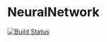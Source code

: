 # NeuralNetwork
[![Build Status](https://travis-ci.org/YuriyLisovskiy/NeuralNetwork.svg?branch=dev)](https://travis-ci.org/YuriyLisovskiy/NeuralNetwork)
